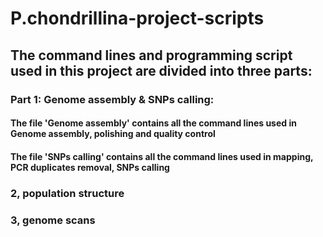 # P.chondrillina-project-scripts

## The command lines and programming script used in this project are divided into three parts:
### Part 1: Genome assembly & SNPs calling:
#### The file 'Genome assembly' contains all the command lines used in Genome assembly, polishing and quality control
#### The file 'SNPs calling' contains all the command lines used in mapping, PCR duplicates removal, SNPs calling

### 2, population structure 
####
####
####

### 3, genome scans
####
####
